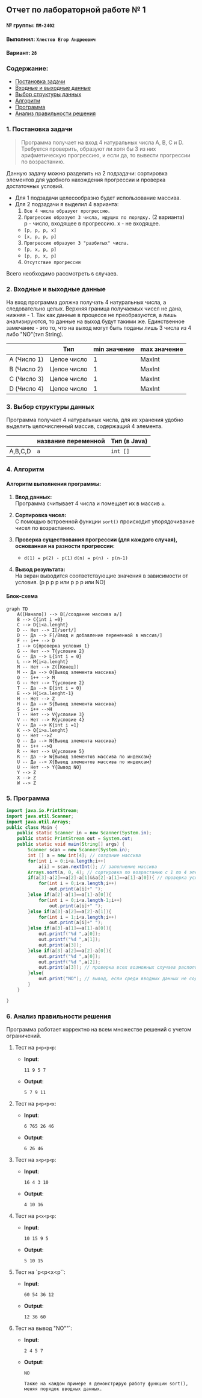 ## Отчет по лабораторной работе № 1

#### № группы: `ПМ-2402`

#### Выполнил: `Хлестов Егор Андреевич`

#### Вариант: `28`

### Cодержание:

- [Постановка задачи](#1-постановка-задачи)
- [Входные и выходные данные](#2-входные-и-выходные-данные)
- [Выбор структуры данных](#3-выбор-структуры-данных)
- [Алгоритм](#4-алгоритм)
- [Программа](#5-программа)
- [Анализ правильности решения](#6-анализ-правильности-решения)

### 1. Постановка задачи

> Программа получает на вход 4 натуральных числа A, B, C и D. Требуется проверить, образуют ли хотя
бы 3 из них арифметическую прогрессию, и если да, то вывести прогрессии
по возрастанию.


Данную задачу можно разделить на 2 подзадачи: сортировка элементов для удобного нахождения прогрессии и проверка достаточных условий.

- Для 1 подзадачи целесообразно будет использование массива.
- Для 2 подзадачи я выделил 4 варианта:
    1. `Все 4 числа образуют прогрессию.`
    2. `Прогрессию образуют 3 числа, идущих по порядку.` (2 варианта)  
    p - число, входящее в прогрессию. x - не входящее.
    - `[p, p, p, x] `
    - `[x, p, p, p]`
    3. `Прогрессию образуют 3 "разбитых" числа.`
    - `[p, x, p, p]`
    - `[p, p, x, p]`
    4. `Отсутствие прогрессии`

Всего необходимо рассмотреть `6` случаев.

### 2. Входные и выходные данные
На вход программа должна получать 4 натуральных числа, а следовательно целых. Верхняя граница получаемых
чисел не дана, нижняя - 1. Так как данные в процессе не преобразуются, а лишь анализируются, то данные на выход будут такими же. Единственное замечание - это то, что на выход могут быть поданы лишь 3 числа из 4 либо "NO"(тип String).

|             | Тип         | min значение | max значение |
|-------------|-------------|----------|--------------|
| A (Число 1) | Целое число |       1  | MaxInt       |
| B (Число 2) | Целое число |       1  | MaxInt       |
| C (Число 3) | Целое число |       1  | MaxInt       |
| D (Число 4) | Целое число |       1  | MaxInt       |
### 3. Выбор структуры данных

Программа получает 4 натуральных числа, для их хранения удобно выделить
целочисленный массив, содержащий 4 элемента.

|         | название переменной | Тип (в Java) | 
|---------|---------------------|--------------|
| A,B,C,D | `a`                 | `int []`     |

### 4. Алгоритм

#### Алгоритм выполнения программы:

1. **Ввод данных:**  
   Программа считывает 4 числа и помещает их в массив `a`.

2. **Сортировка чисел:**  
   С помощью встроенной функции `sort()` происходит упорядочивание чисел по возрастанию.

3. **Проверка существования прогрессии (для каждого случая), основанная на разности прогрессии:**
    - `d(1) = p(2) - p(1)`  `d(n) = p(n) - p(n-1)`

4. **Вывод результата:**  
   На экран выводится соответствующие значения в зависимости от условия. (p p p p или p p p или NO)

#### Блок-схема

```mermaid
graph TD
    A([Начало]) --> B[/создание массива a/]
    B --> C{int i =0}
    C --> D{i<a.lenght}
    D -- Нет --> I[/sort/]
    D -- Да --> F[/Ввод и добавление переменной в массив/]
    F -- i++ --> D
    I --> G{проверка условия 1}
    G -- Нет --> T{условие 2}
    G -- Да --> L{int i = 0}
    L --> M{i<a.lenght}
    M -- Нет --> Z([Конец])
    M -- Да --> O{Вывод элемента массива}
    O -- i++ --> M
    G -- Нет --> T{условие 2}
    T -- Да --> E{int i = 0}
    E --> H{i<a.lenght-1}
    H -- Нет --> Z
    H -- Да --> S{Вывод элемента массива}
    S -- i++ -->H
    T -- Нет --> V{условие 3}
    V -- Нет --> R{условие 4}
    V -- Да --> K{int i =1}
    K --> Q{i>a.lenght}
    Q -- Нет -->Z
    Q -- Да --> N{Вывод элемента массива}
    N -- i++ -->Q
    R -- Нет --> U{условие 5}
    R -- Да --> W{Вывод элементов массива по индексам}
    U -- Да --> X{Вывод элементов массива по индексам}
    U -- Нет --> Y{Вывод NO}
    Y --> Z
    X --> Z
    W --> Z
```

### 5. Программа

```java
import java.io.PrintStream;
import java.util.Scanner;
import java.util.Arrays;
public class Main {
    public static Scanner in = new Scanner(System.in);
    public static PrintStream out = System.out;
    public static void main(String[] args) {
        Scanner scan = new Scanner(System.in);
        int [] a = new int[4]; // создание массива
        for(int i = 0;i<a.length;i++)
            a[i] = scan.nextInt(); // заполнение массива
        Arrays.sort(a, 0, 4); // сортировка по возрастанию с 1 по 4 элемент
        if(a[3]-a[2]==a[2]-a[1]&&a[2]-a[1]==a[1]-a[0]){ // проверка условия, когда 4 числа создают арифметическую прогрессию и вывод 4 чисел.
            for(int i = 0;i<a.length;i++)
                out.print(a[i]+" ");
        }else if(a[2]-a[1]==a[1]-a[0]){
            for(int i = 0;i<a.length-1;i++)
                out.print(a[i]+" ");
        }else if(a[3]-a[2]==a[2]-a[1]){
            for(int i = 1;i<a.length;i++)
                out.print(a[i]+" ");
        }else if(a[3]-a[1]==a[1]-a[0]){
            out.printf("%d ",a[0]);
            out.printf("%d ",a[1]);
            out.print(a[3]);
        }else if(a[3]-a[2]==a[2]-a[0]){
            out.printf("%d ",a[0]);
            out.printf("%d ",a[2]);
            out.print(a[3]); // проверка всех возможных случаев расположения трех элементов среди четырех мест и вывод соответствующих последовательностей
        }else{
            out.print("NO"); // вывод, если среди вводных данных не содержится прогрессия
        }
    }

}

```

### 6. Анализ правильности решения

Программа работает корректно на всем множестве решений с учетом ограничений.

1. Тест на `p<p<p<p`:

    - **Input**:
        ```
        11 9 5 7
        ```

    - **Output**:
        ```
        5 7 9 11
        ```

2. Тест на `p<p<p<x`:

    - **Input**:
        ```
        6 765 26 46
        ```

    - **Output**:
        ```
        6 26 46
        ```

3. Тест на `x<p<p<p`:

    - **Input**:
        ```
        16 4 3 10
        ```

    - **Output**:
        ```
        4 10 16
        ```

4. Тест на `p<x<p<p`:

    - **Input**:
        ```
        10 15 9 5
        ```

    - **Output**:
        ```
        5 10 15
        ```

5. Тест на `p<p<x<p``:

    - **Input**:
        ```
        60 54 36 12
        ```

    - **Output**:
        ```
        12 36 60
        ```
6. Тест на вывод "NO""`:

    - **Input**:
        ```
        2 4 5 7
        ```

    - **Output**:
        ```
        NO
        ```
      `Также на каждом примере я демонстрирую работу функции sort(), меняя порядок вводных данных.`